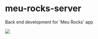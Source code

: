 # meu-rocks-server
Back end development for 'Meu Rocks' app

<img src="https://github.com/dplucenio/meu-rocks-server/workflows/JavaScript%20workflow/badge.svg"/>
